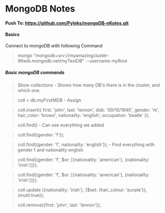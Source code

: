 # MongoDB Notes

#### Push To: https://github.com/Pyleks/mongoDB-nKotes.git

#### Basics
Connect to mongoDB with following Command
>  mongo "mongodb+srv://myamazingcluster-96wib.mongodb.net/myTestDB" --username myRoot

##### Basic mongoDB commands
> Show collections - Shows how many DB's there is in the cluster, and which one.  

> coll = db.myFirstMDB - Assign  

> coll.insert({ first: 'john', last: 'lennon', dob: '09/10/1940', gender: 'm', hair_color: 'brown', nationality: 'english', occupation: 'beatle' });

> coll.find() - Can see everything we added  

> coll.find({gender: 'f'});

> coll.find({gender: 'f', nationality: 'english'}); - Find everything with gender f and nationality english  

> coll.find({gender: 'f', $or: [{nationality: 'american'}, {nationality: 'irish'}]});

> coll.find({gender: 'f', $or: [{nationality: 'american'}, {nationality: 'irish'}]});  

> coll.update ({nationality: 'irish'}, {$set: {hair_colour: 'purple'}}, {multi:true});  

> coll.remove({first: 'john', last: 'lennon'});

